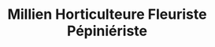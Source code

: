 ---
title: "Millien Horticulteure Fleuriste Pépiniériste"
url: /doyet/millien-horticulteure-fleuriste-pepinieriste/
shop: ferme
---